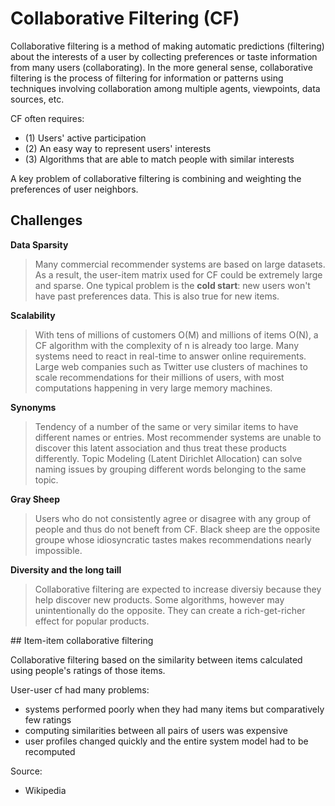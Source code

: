 # Collaborative Filtering (CF)

Collaborative filtering is a method of making automatic predictions (filtering) about the interests of a user by collecting preferences or taste information from many users (collaborating). In the more general sense, collaborative filtering is the process of filtering for information or patterns using techniques involving collaboration among multiple agents, viewpoints, data sources, etc.

CF often requires:
- (1) Users' active participation
- (2) An easy way to represent users' interests
- (3) Algorithms that are able to match people with similar interests

A key problem of collaborative filtering is combining and weighting the preferences of user neighbors.

## Challenges

**Data Sparsity**
> Many commercial recommender systems are based on large datasets. As a result, the user-item matrix used for CF could be extremely large and sparse. One typical problem is the **cold start**: new users won't have past preferences data. This is also true for new items.

**Scalability**
> With tens of millions of customers O(M) and millions of items O(N), a CF algorithm with the complexity of n is already too large. Many systems need to react in real-time to answer online requirements. Large web companies such as Twitter use clusters of machines to scale recommendations for their millions of users, with most computations happening in very large memory machines.

**Synonyms**
> Tendency of a number of the same or very similar items to have different names or entries. Most recommender systems are unable to discover this latent association and thus treat these products differently.
> Topic Modeling (Latent Dirichlet Allocation) can solve naming issues by grouping different words belonging to the same topic.

**Gray Sheep**
> Users who do not consistently agree or disagree with any group of people and thus do not beneft from CF. Black sheep are the opposite groupe whose idiosyncratic tastes makes recommendations nearly impossible.

**Diversity and the long taill**
> Collaborative filtering are expected to increase diversiy because they help discover new products. Some algorithms, however may unintentionally do the opposite. They can create a rich-get-richer effect for popular products.


## Item-item collaborative filtering

Collaborative filtering based on the similarity between items calculated using people's ratings of those items.

User-user cf had many problems:
- systems performed poorly when they had many items but comparatively few ratings
- computing similarities between all pairs of users was expensive
- user profiles changed quickly and the entire system model had to be recomputed

Source:
- Wikipedia
